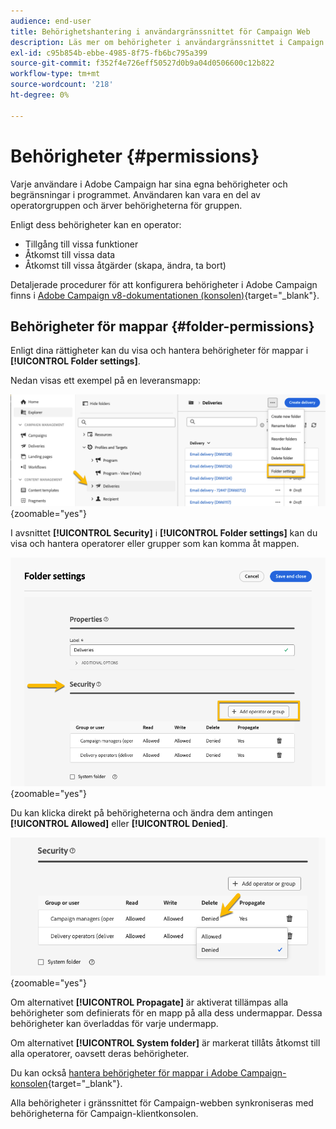 ```yaml
---
audience: end-user
title: Behörighetshantering i användargränssnittet för Campaign Web
description: Läs mer om behörigheter i användargränssnittet i Campaign Web
exl-id: c95b854b-ebbe-4985-8f75-fb6bc795a399
source-git-commit: f352f4e726eff50527d0b9a04d0506600c12b822
workflow-type: tm+mt
source-wordcount: '218'
ht-degree: 0%

---
```



# Behörigheter {#permissions}

Varje användare i Adobe Campaign har sina egna behörigheter och begränsningar i programmet. Användaren kan vara en del av operatorgruppen och ärver behörigheterna för gruppen.

Enligt dess behörigheter kan en operator:

* Tillgång till vissa funktioner
* Åtkomst till vissa data
* Åtkomst till vissa åtgärder (skapa, ändra, ta bort)

Detaljerade procedurer för att konfigurera behörigheter i Adobe Campaign finns i [Adobe Campaign v8-dokumentationen (konsolen)](https://experienceleague.adobe.com/en/docs/campaign/campaign-v8/admin/permissions/gs-permissions){target="_blank"}.

## Behörigheter för mappar {#folder-permissions}

Enligt dina rättigheter kan du visa och hantera behörigheter för mappar i **[!UICONTROL Folder settings]**.

Nedan visas ett exempel på en leveransmapp:

![](assets/folder_settings.png){zoomable="yes"}

I avsnittet **[!UICONTROL Security]** i **[!UICONTROL Folder settings]** kan du visa och hantera operatorer eller grupper som kan komma åt mappen.

![](assets/folder_security.png){zoomable="yes"}

Du kan klicka direkt på behörigheterna och ändra dem antingen **[!UICONTROL Allowed]** eller **[!UICONTROL Denied]**.

![](assets/folder_security_denied.png){zoomable="yes"}

Om alternativet **[!UICONTROL Propagate]** är aktiverat tillämpas alla behörigheter som definierats för en mapp på alla dess undermappar. Dessa behörigheter kan överladdas för varje undermapp.

Om alternativet **[!UICONTROL System folder]** är markerat tillåts åtkomst till alla operatorer, oavsett deras behörigheter.

Du kan också [hantera behörigheter för mappar i Adobe Campaign-konsolen](https://experienceleague.adobe.com/en/docs/campaign/campaign-v8/admin/permissions/folder-permissions){target="_blank"}.

Alla behörigheter i gränssnittet för Campaign-webben synkroniseras med behörigheterna för Campaign-klientkonsolen.
